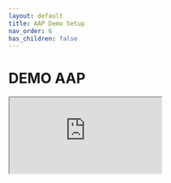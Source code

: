 ```yaml
---
layout: default
title: AAP Demo Setup
nav_order: 6
has_children: false
---
```


# DEMO AAP

<iframe src="https://raw.githubusercontent.com/redhat-sap/demo.sap_install/dev/docs/demo-request-form.html"> </iframe>

<object type="text/html" data="https://raw.githubusercontent.com/redhat-sap/demo.sap_install/dev/docs/demo-request-form.html"></object>
